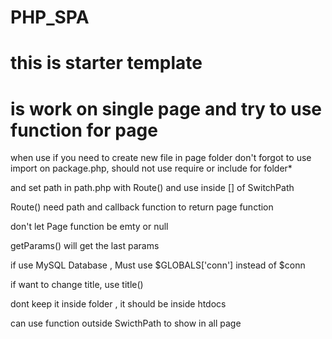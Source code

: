 # PHP_SPA
# this is starter template
# is work on single page and try to use function for page 

when use if you need to create new file in page folder don't forgot to use import on package.php, should not use require or include for folder*

and set path in path.php with Route() and use inside [] of SwitchPath

Route() need path and callback function to return page function

don't let Page function be emty or null

getParams() will get the last params

if use MySQL Database , Must use $GLOBALS['conn'] instead of $conn

if want to change title, use title() 

dont keep it inside folder , it should be inside htdocs

can use function outside SwicthPath to show in all page